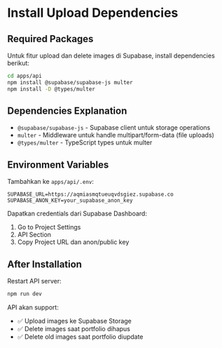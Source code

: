 # Install Upload Dependencies

## Required Packages

Untuk fitur upload dan delete images di Supabase, install dependencies berikut:

```bash
cd apps/api
npm install @supabase/supabase-js multer
npm install -D @types/multer
```

## Dependencies Explanation

- `@supabase/supabase-js` - Supabase client untuk storage operations
- `multer` - Middleware untuk handle multipart/form-data (file uploads)
- `@types/multer` - TypeScript types untuk multer

## Environment Variables

Tambahkan ke `apps/api/.env`:

```env
SUPABASE_URL=https://aqmiasmqtueuqvdsgiez.supabase.co
SUPABASE_ANON_KEY=your_supabase_anon_key
```

Dapatkan credentials dari Supabase Dashboard:

1. Go to Project Settings
2. API Section
3. Copy Project URL dan anon/public key

## After Installation

Restart API server:

```bash
npm run dev
```

API akan support:

- ✅ Upload images ke Supabase Storage
- ✅ Delete images saat portfolio dihapus
- ✅ Delete old images saat portfolio diupdate
